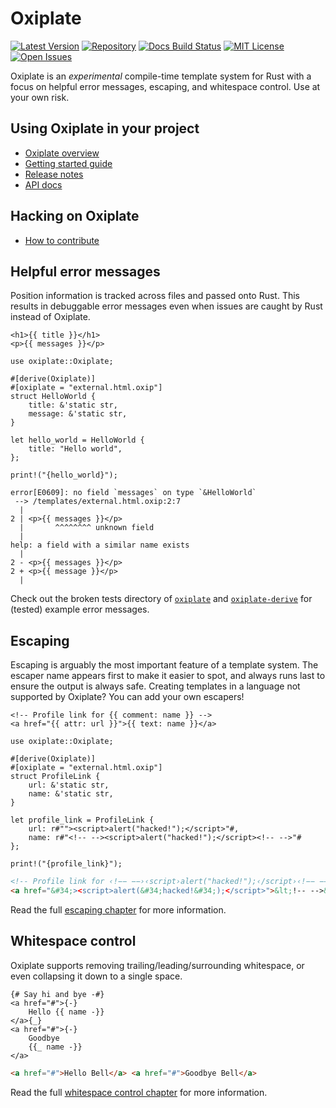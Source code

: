 # Oxiplate 

[![Latest Version]][crate] [![Repository][]][repo] [![Docs Build Status]][docs] [![MIT License]][license] [![Open Issues]][issues]

[Latest Version]: https://img.shields.io/crates/v/oxiplate
[crate]: https://crates.io/crates/oxiplate
[Repository]: https://img.shields.io/github/commits-since/0b10011/oxiplate/latest?label=unreleased+commits
[repo]: https://github.com/0b10011/oxiplate
[Docs Build Status]: https://img.shields.io/docsrs/oxiplate
[docs]: https://docs.rs/oxiplate/latest/oxiplate/
[MIT License]: https://img.shields.io/github/license/0b10011/oxiplate
[license]: https://github.com/0b10011/oxiplate/blob/main/LICENSE
[Open Issues]: https://img.shields.io/github/issues-raw/0b10011/oxiplate
[issues]: https://github.com/0b10011/oxiplate/issues

Oxiplate is an *experimental* compile-time template system for Rust with a focus on helpful error messages, escaping, and whitespace control. Use at your own risk.

## Using Oxiplate in your project

- [Oxiplate overview](https://0b10011.io/oxiplate/)
- [Getting started guide](https://0b10011.io/oxiplate/getting-started.html)
- [Release notes](https://github.com/0b10011/oxiplate/releases)
- [API docs](https://docs.rs/oxiplate)

## Hacking on Oxiplate

- [How to contribute](https://github.com/0b10011/oxiplate/blob/main/CONTRIBUTING.md)

## Helpful error messages

Position information is tracked across files and passed onto Rust.
This results in debuggable error messages
even when issues are caught by Rust instead of Oxiplate.

```html.oxip
<h1>{{ title }}</h1>
<p>{{ messages }}</p>
```

```rust,compile_fail
use oxiplate::Oxiplate;

#[derive(Oxiplate)]
#[oxiplate = "external.html.oxip"]
struct HelloWorld {
    title: &'static str,
    message: &'static str,
}

let hello_world = HelloWorld {
    title: "Hello world",
};

print!("{hello_world}");
```

```text
error[E0609]: no field `messages` on type `&HelloWorld`
 --> /templates/external.html.oxip:2:7
  |
2 | <p>{{ messages }}</p>
  |       ^^^^^^^^ unknown field
  |
help: a field with a similar name exists
  |
2 - <p>{{ messages }}</p>
2 + <p>{{ message }}</p>
  |
```

Check out the broken tests directory of 
[`oxiplate`](https://github.com/0b10011/oxiplate/tree/main/oxiplate/tests/broken) and 
[`oxiplate-derive`](https://github.com/0b10011/oxiplate/tree/main/oxiplate-derive/tests/broken)
for (tested) example error messages.

## Escaping

Escaping is arguably the most important feature of a template system.
The escaper name appears first to make it easier to spot,
and always runs last to ensure the output is always safe.
Creating templates in a language not supported by Oxiplate?
You can add your own escapers!

```html.oxip
<!-- Profile link for {{ comment: name }} -->
<a href="{{ attr: url }}">{{ text: name }}</a>
```

```rust,compile_fail
use oxiplate::Oxiplate;

#[derive(Oxiplate)]
#[oxiplate = "external.html.oxip"]
struct ProfileLink {
    url: &'static str,
    name: &'static str,
}

let profile_link = ProfileLink {
    url: r#""><script>alert("hacked!");</script>"#,
    name: r#"<!-- --><script>alert("hacked!");</script><!-- -->"#
};

print!("{profile_link}");
```

```html
<!-- Profile link for ‹ǃ−− −−›‹script›alert("hackedǃ");‹/script›‹ǃ−− −−› -->
<a href="&#34;><script>alert(&#34;hacked!&#34;);</script>">&lt;!-- -->&lt;script>alert("hacked!");&lt;/script>&lt;!-- --></a>
```

Read the full [escaping chapter](https://0b10011.io/oxiplate/templates/writs/escaping.html) for more information.

## Whitespace control

Oxiplate supports removing trailing/leading/surrounding whitespace,
or even collapsing it down to a single space.

```html.oxip
{# Say hi and bye -#}
<a href="#">{-}
    Hello {{ name -}}
</a>{_}
<a href="#">{-}
    Goodbye
    {{_ name -}}
</a>
```

```html
<a href="#">Hello Bell</a> <a href="#">Goodbye Bell</a>
```

Read the full [whitespace control chapter](https://0b10011.io/oxiplate/templates/whitespace-control.html) for more information.
